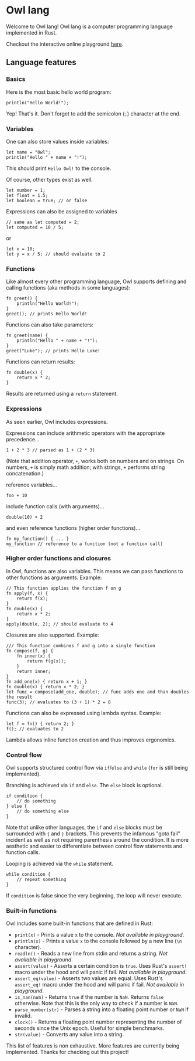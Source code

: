 # Owl lang

Welcome to Owl lang! Owl lang is a computer programming language implemented in Rust.

Checkout the interactive online playground [here](https://lukechu10.github.io/owllang-playground/).

## Language features

### Basics

Here is the most basic hello world program:
```
println("Hello World!");
```
Yep! That's it. Don't forget to add the semicolon (`;`) character at the end.

### Variables

One can also store values inside variables:
```
let name = "Owl";
println("Hello " + name + "!");
```
This should print `Hello Owl!` to the console.

Of course, other types exist as well.
```
let number = 1;
let float = 1.5;
let boolean = true; // or false
```

Expressions can also be assigned to variables
```
// same as let computed = 2;
let computed = 10 / 5;
```
or
```
let x = 10;
let y = x / 5; // should evaluate to 2
```

### Functions

Like almost every other programming language, Owl supports defining and calling functions (aka methods in some languages):
```
fn greet() {
    println("Hello World!");
}
greet(); // prints Hello World!
```
Functions can also take parameters:
```
fn greet(name) {
    println("Hello " + name + "!");
}
greet("Luke"); // prints Hello Luke!
```
Functions can return results:
```
fn double(x) {
    return x * 2;
}
```
Results are returned using a `return` statement.

### Expressions

As seen earlier, Owl includes expressions.

Expressions can include arithmetic operators with the appropriate precedence...
```
1 + 2 * 3 // parsed as 1 + (2 * 3)
```
(Note that addition operator, `+`, works both on numbers and on strings. On numbers, `+` is simply math addition; with strings, `+` performs string concatenation.)

reference variables...
```
foo + 10
```
include function calls (with arguments)...
```
double(10) + 2
```
and even reference functions (higher order functions)...
```
fn my_function() { ... }
my_function // reference to a function (not a function call)
```

### Higher order functions and closures

In Owl, functions are also variables. This means we can pass functions to other functions as arguments. Example:
```
// This function applies the function f on g
fn apply(f, x) {
    return f(x);
}
fn double(x) {
    return x * 2;
}
apply(double, 2); // should evaluate to 4
```

Closures are also supported. Example:
```
/// This function combines f and g into a single function
fn compose(f, g) {
    fn inner(x) {
        return f(g(x));
    }
    return inner;
}
fn add_one(x) { return x + 1; }
fn double(x) { return x * 2; }
let func = compose(add_one, double); // func adds one and than doubles the result
func(3); // evaluates to (3 + 1) * 2 = 8
```

Functions can also be expressed using lambda syntax. Example:
```
let f = fn() { return 2; }
f(); // evaluates to 2
```
Lambda allows inline function creation and thus improves ergonomics.

### Control flow

Owl supports structured control flow via `if`/`else` and `while` (`for` is still being implemented).

Branching is achieved via `if` and `else`. The `else` block is optional.
```
if condition {
    // do something
} else {
    // do something else
}
```
Note that unlike other languages, the `if` and `else` blocks must be surrounded with `{` and `}` brackets. This prevents the infamous "goto fail" incident as well as not requiring parenthesis around the condition. It is more aesthetic and easier to differentiate between control flow statements and function calls.

Looping is achieved via the `while` statement.
```
while condition {
    // repeat something
}
```
If `condition` is false since the very beginning, the loop will never execute.

### Built-in functions

Owl includes some built-in functions that are defined in Rust:

* `print(x)` - Prints a value `x` to the console. *Not available in playground*.
* `println(x)` - Prints a value `x` to the console followed by a new line (`\n` character).
* `readln()` - Reads a new line from stdin and returns a string. *Not available in playground*.
* `assert(value)` - Asserts a certain condition is `true`. Uses Rust's `assert!` macro under the hood and will panic if fail. *Not available in playground*.
* `assert_eq(value)` - Asserts two values are equal. Uses Rust's `assert_eq!` macro under the hood and will panic if fail. *Not available in playground*.
* `is_nan(num)` - Returns `true` if the number is `NaN`. Returns `false` otherwise. Note that this is the only way to check if a number is `NaN`.
* `parse_number(str)` - Parses a string into a floating point number or `NaN` if invalid.
* `clock()` - Returns a floating point number representing the number of seconds since the Unix epoch. Useful for simple benchmarks.
* `str(value)` - Converts any value into a string.

This list of features is non exhaustive. More features are currently being implemented. Thanks for checking out this project!
